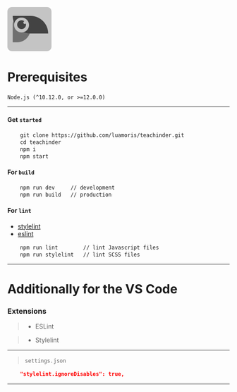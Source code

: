 [![Logo Template][logo]][github]

# Prerequisites 
`Node.js (^10.12.0, or >=12.0.0)`

---

#### Get `started`

```console
	git clone https://github.com/luamoris/teachinder.git
	cd teachinder
	npm i
	npm start
```

#### For `build`

```console
	npm run dev		// development
	npm run build	// production
```

#### For `lint`

- [stylelint][stylelint]
- [eslint][eslint]

```console
	npm run lint		// lint Javascript files
	npm run stylelint	// lint SCSS files
```

---

# Additionally for the VS Code

### Extensions 

> - ESLint

> - Stylelint

---

> `settings.json`
```json
	"stylelint.ignoreDisables": true,
```

--- 

[stylelint]: https://stylelint.io/
[eslint]: https://eslint.org/

[logo]: https://raw.githubusercontent.com/luamoris/template/634e93615165ca5dcbc2fc80a3562b116e01262f/src/img/box.svg
[github]: https://github.com/luamoris/template